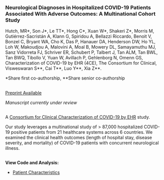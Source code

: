 ### Neurological Diagnoses in Hospitalized COVID-19 Patients Associated With Adverse Outcomes: A Multinational Cohort Study

Hutch, MR*, Son J*, Le TT*, Hong C*, Xuan W*, Shakeri Z*, Morris M, Gutiérrez-Sacristán A, Klann G, Spiridou A, Bellazzi Riccardo, Benoit V, Bonzel C, Bryant WA, Cho K, Das P, Hanauer DA, Henderson DW, Ho YL, Loh W, Makoudjou A, Malovini A, Moal B, Mowery DL, Samayamuthu MJ, Sanz Vidorreta FJ, Schriver ER, Schubert P, Talbert J, Tan ALM, Tan BWL, Tan BWQ, Tibollo V, Yuan W, Avillach P, Gehlenborg N, Omenn GS, Characterization of COVID-19 by EHR (4CE), The Consortium for Clinical, Visweswaran S**, Cai T**, Luo Y**, Xia Z**.

*Share first co-authorship, **Share senior co-authorship

##

[Preprint Available](https://papers.ssrn.com/sol3/papers.cfm?abstract_id=4057133)

*Manuscript currently under review*

##

A [Consortium for Clinical Characterization of COVID-19 by EHR](https://covidclinical.net/) study.

Our study leverages a multinational study of > 87,000 hospitalized COVID-19 positive patients from 21 healthcare systems across 6 countries. We examined the clinical health outcomes (length of hospital stay, disease severity, and mortality) of COVID-19 patients with concurrent neurological illness. 

## 

**View Code and Analysis:**
- [Patient Characteristics](COVID-and-Neurological-Illness.html)


